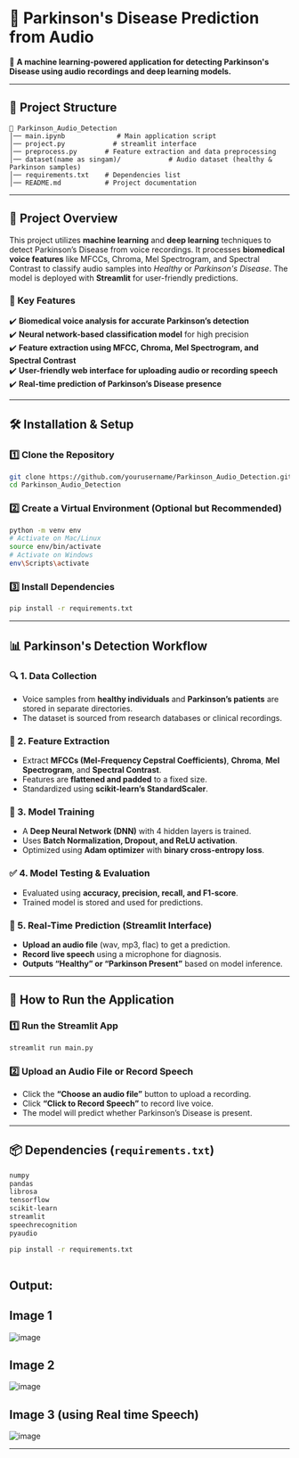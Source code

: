 
# 🧠 Parkinson's Disease Prediction from Audio

🚀 **A machine learning-powered application for detecting Parkinson's Disease using audio recordings and deep learning models.**

---

## 📂 Project Structure

```
📂 Parkinson_Audio_Detection
│── main.ipynb             # Main application script
│── project.py            # streamlit interface
│── preprocess.py       # Feature extraction and data preprocessing
│── dataset(name as singam)/            # Audio dataset (healthy & Parkinson samples)
│── requirements.txt    # Dependencies list
│── README.md           # Project documentation

```

---

## 🎯 Project Overview

This project utilizes **machine learning** and **deep learning** techniques to detect Parkinson’s Disease from voice recordings. It processes **biomedical voice features** like MFCCs, Chroma, Mel Spectrogram, and Spectral Contrast to classify audio samples into *Healthy* or *Parkinson's Disease*. The model is deployed with **Streamlit** for user-friendly predictions.

### 🚀 Key Features
✔️ **Biomedical voice analysis for accurate Parkinson’s detection**  
✔️ **Neural network-based classification model** for high precision  
✔️ **Feature extraction using MFCC, Chroma, Mel Spectrogram, and Spectral Contrast**  
✔️ **User-friendly web interface for uploading audio or recording speech**  
✔️ **Real-time prediction of Parkinson’s Disease presence**  

---

## 🛠️ Installation & Setup

### 1️⃣ Clone the Repository
```sh
git clone https://github.com/yourusername/Parkinson_Audio_Detection.git  
cd Parkinson_Audio_Detection  
```

### 2️⃣ Create a Virtual Environment (Optional but Recommended)
```sh
python -m venv env  
# Activate on Mac/Linux  
source env/bin/activate  
# Activate on Windows  
env\Scripts\activate  
```

### 3️⃣ Install Dependencies
```sh
pip install -r requirements.txt  
```

---

## 📊 Parkinson's Detection Workflow

### 🔍 1. Data Collection
- Voice samples from **healthy individuals** and **Parkinson’s patients** are stored in separate directories.
- The dataset is sourced from research databases or clinical recordings.

### 🔬 2. Feature Extraction
- Extract **MFCCs (Mel-Frequency Cepstral Coefficients)**, **Chroma**, **Mel Spectrogram**, and **Spectral Contrast**.
- Features are **flattened and padded** to a fixed size.
- Standardized using **scikit-learn’s StandardScaler**.

### 🤖 3. Model Training
- A **Deep Neural Network (DNN)** with 4 hidden layers is trained.
- Uses **Batch Normalization, Dropout, and ReLU activation**.
- Optimized using **Adam optimizer** with **binary cross-entropy loss**.

### ✅ 4. Model Testing & Evaluation
- Evaluated using **accuracy, precision, recall, and F1-score**.
- Trained model is stored and used for predictions.

### 📌 5. Real-Time Prediction (Streamlit Interface)
- **Upload an audio file** (wav, mp3, flac) to get a prediction.
- **Record live speech** using a microphone for diagnosis.
- **Outputs “Healthy” or “Parkinson Present”** based on model inference.

---

## 🚀 How to Run the Application

### 1️⃣ Run the Streamlit App
```sh
streamlit run main.py  
```

### 2️⃣ Upload an Audio File or Record Speech
- Click the **“Choose an audio file”** button to upload a recording.
- Click **“Click to Record Speech”** to record live voice.
- The model will predict whether Parkinson’s Disease is present.

---

## 📦 Dependencies (`requirements.txt`)
```txt
numpy  
pandas  
librosa  
tensorflow  
scikit-learn  
streamlit  
speechrecognition  
pyaudio   
```
```sh
pip install -r requirements.txt
 
```
## Output:
## Image 1

![image](https://github.com/user-attachments/assets/035b4d69-2aad-4e22-a4d2-cee4926090e7)

## Image 2
![image](https://github.com/user-attachments/assets/5a7e4fd9-5154-44a6-935d-26f5f8afa4b1)


## Image 3 (using Real time Speech)
![image](https://github.com/user-attachments/assets/88597379-d0e3-4ca2-8a52-09647591ed33)

---



